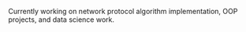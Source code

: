 Currently working on network protocol algorithm implementation, OOP projects, and data science work.

<!--
**WilsonPrime/WilsonPrime** is a ✨ _special_ ✨ repository because its `README.md` (this file) appears on your GitHub profile.




-->

